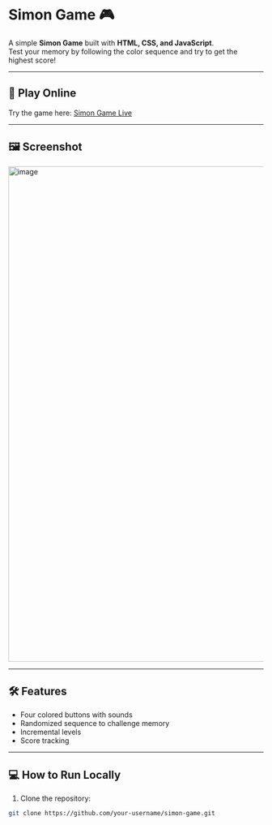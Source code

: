 # Simon Game 🎮

A simple **Simon Game** built with **HTML, CSS, and JavaScript**.  
Test your memory by following the color sequence and try to get the highest score!

---

## 🔗 Play Online
Try the game here: [Simon Game Live](https://your-username.github.io/simon-game/)

---

## 🖼 Screenshot
<img width="1919" height="977" alt="image" src="https://github.com/user-attachments/assets/ecd90e7d-9714-4693-82cd-a4a63b565831" />

---

## 🛠 Features
- Four colored buttons with sounds
- Randomized sequence to challenge memory
- Incremental levels
- Score tracking

---

## 💻 How to Run Locally
1. Clone the repository:
```bash
git clone https://github.com/your-username/simon-game.git
